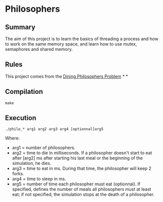 # Philosophers
## Summary
The aim of this project is to learn the basics of threading a process and how to work on the same memory space, and learn how to use mutex, semaphores and shared memory.
## Rules
This project comes from the [Dining Philosophers Problem](https://en.wikipedia.org/wiki/Dining_philosophers_problem)
* 
* 

## Compilation
```
make
```
## Execution
```
./philo_* arg1 arg2 arg3 arg4 [optionnal]arg5
```
Where:
* arg1 = number of philosophers.
* arg2 = time to die in milliseconds. If a philosopher doesn't start to eat after [arg2] ms after starting his last meal or the beginning of the simulation, he dies.
* arg3 = time to eat in ms. During that time, the philosopher will keep 2 forks.
* arg4 = time to sleep in ms.
* arg5 = number of time each philosopher must eat (optionnal). If specified, defines the number of meals all philosophers must at least eat; if not specified, the simulation stops at the death of a philosopher.
